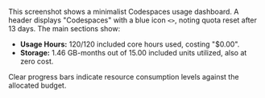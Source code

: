 This screenshot shows a minimalist Codespaces usage dashboard. A header displays "Codespaces" with a blue icon `<>`, noting quota reset after 13 days. The main sections show:

*   **Usage Hours:** 120/120 included core hours used, costing "$0.00".
*   **Storage:** 1.46 GB-months out of 15.00 included units utilized, also at zero cost.

Clear progress bars indicate resource consumption levels against the allocated budget.